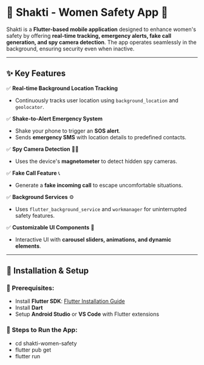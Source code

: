 # 🌸 Shakti - Women Safety App 🚨

Shakti is a **Flutter-based mobile application** designed to enhance women's safety by offering **real-time tracking, emergency alerts, fake call generation, and spy camera detection**. The app operates seamlessly in the background, ensuring security even when inactive.

---

## ✨ Key Features

✅ **Real-time Background Location Tracking**  
   - Continuously tracks user location using `background_location` and `geolocator`.  

✅ **Shake-to-Alert Emergency System**  
   - Shake your phone to trigger an **SOS alert**.  
   - Sends **emergency SMS** with location details to predefined contacts.  

✅ **Spy Camera Detection** 🕵️‍♀️  
   - Uses the device's **magnetometer** to detect hidden spy cameras.  

✅ **Fake Call Feature** 📞  
   - Generate a **fake incoming call** to escape uncomfortable situations.  

✅ **Background Services** ⚙️  
   - Uses `flutter_background_service` and `workmanager` for uninterrupted safety features.  

✅ **Customizable UI Components** 🎨  
   - Interactive UI with **carousel sliders, animations, and dynamic elements**.  

---

## 🚀 Installation & Setup

### 🔹 Prerequisites:
- Install **Flutter SDK**: [Flutter Installation Guide](https://flutter.dev/docs/get-started/install)
- Install **Dart**
- Setup **Android Studio** or **VS Code** with Flutter extensions

### 🔹 Steps to Run the App:
- cd shakti-women-safety
- flutter pub get
- flutter run

